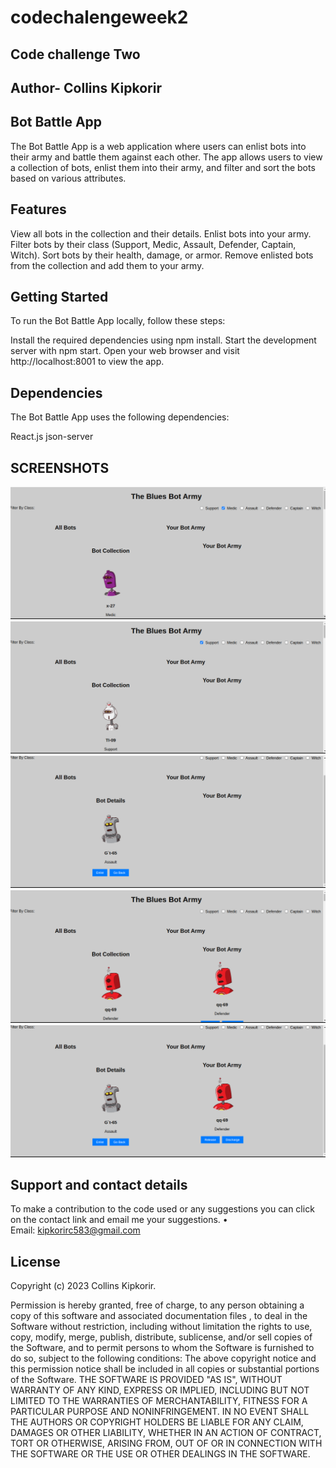 # codechalengeweek2
## Code challenge Two
## Author- Collins Kipkorir
## Bot Battle App
The Bot Battle App is a web application where users can enlist bots into their army and battle them against each other. The app allows users to view a collection of bots, enlist them into their army, and filter and sort the bots based on various attributes.

## Features
View all bots in the collection and their details.
Enlist bots into your army.
Filter bots by their class (Support, Medic, Assault, Defender, Captain, Witch).
Sort bots by their health, damage, or armor.
Remove enlisted bots from the collection and add them to your army.
## Getting Started
To run the Bot Battle App locally, follow these steps:


Install the required dependencies using npm install.
Start the development server with npm start.
Open your web browser and visit http://localhost:8001 to view the app.
## Dependencies
The Bot Battle App uses the following dependencies:

React.js
json-server

## SCREENSHOTS 
<img src="./1.png">
<img src="./2.png">
<img src="./3.png">
<img src="./4.png">

<img src="./5.png">


## Support and contact details 
To make a contribution to the code used or any suggestions you can click on the contact link and email me your suggestions.
    • Email: kipkorirc583@gmail.com
## License
 Copyright (c) 2023 Collins Kipkorir.

Permission is hereby granted, free of charge, to any person obtaining a copy of this software and associated documentation files , to deal in the Software without restriction, including without limitation the rights to use, copy, modify, merge, publish, distribute, sublicense, and/or sell copies of the Software, and to permit persons to whom the Software is furnished to do so, subject to the following conditions:
The above copyright notice and this permission notice shall be included in all copies or substantial portions of the Software.
THE SOFTWARE IS PROVIDED "AS IS", WITHOUT WARRANTY OF ANY KIND, EXPRESS OR IMPLIED, INCLUDING BUT NOT LIMITED TO THE WARRANTIES OF MERCHANTABILITY, FITNESS FOR A PARTICULAR PURPOSE AND NONINFRINGEMENT. IN NO EVENT SHALL THE AUTHORS OR COPYRIGHT HOLDERS BE LIABLE FOR ANY CLAIM, DAMAGES OR OTHER LIABILITY, WHETHER IN AN ACTION OF CONTRACT, TORT OR OTHERWISE, ARISING FROM, OUT OF OR IN CONNECTION WITH THE SOFTWARE OR THE USE OR OTHER DEALINGS IN THE SOFTWARE.
